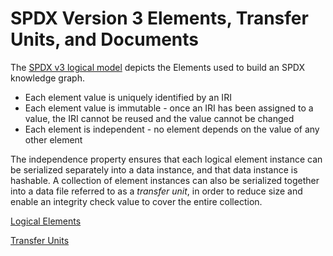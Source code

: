 # SPDX Version 3 Elements, Transfer Units, and Documents
The [SPDX v3 logical model](images/spdx-3-model-2022-05-17.png) depicts the Elements used to build an SPDX
knowledge graph.
* Each element value is uniquely identified by an IRI
* Each element value is immutable - once an IRI has been assigned to a value, the IRI cannot be reused and the value cannot be changed
* Each element is independent - no element depends on the value of any other element

The independence property ensures that each logical element instance can be serialized separately into
a data instance, and that data instance is hashable. A collection of element instances can also be serialized
together into a data file referred to as a *transfer unit*, in order to reduce size and enable an
integrity check value to cover the entire collection.

[Logical Elements](images/logical-elements.png)

[Transfer Units](images/transfer-units.png)